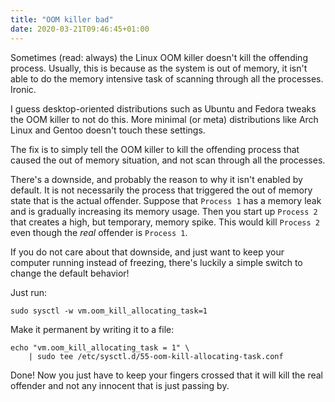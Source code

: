 ```yaml
---
title: "OOM killer bad"
date: 2020-03-21T09:46:45+01:00
---
```


Sometimes (read: always) the Linux OOM killer doesn't kill the offending
process. Usually, this is because as the system is out of memory, it isn't able
to do the memory intensive task of scanning through all the processes. Ironic.

I guess desktop-oriented distributions such as Ubuntu and Fedora tweaks the
OOM killer to not do this. More minimal (or meta) distributions like Arch Linux
and Gentoo doesn't touch these settings.

The fix is to simply tell the OOM killer to kill the offending process that
caused the out of memory situation, and not scan through all the processes.

There's a downside, and probably the reason to why it isn't enabled by default.
It is not necessarily the process that triggered the out of memory state that is
the actual offender. Suppose that `Process 1` has a memory leak and is gradually
increasing its memory usage. Then you start up `Process 2` that creates a high,
but temporary, memory spike. This would kill `Process 2` even though the _real_
offender is `Process 1`.

If you do not care about that downside, and just want to keep your computer
running instead of freezing, there's luckily a simple switch to change the
default behavior!

Just run:

```
sudo sysctl -w vm.oom_kill_allocating_task=1
```

Make it permanent by writing it to a file:

```
echo "vm.oom_kill_allocating_task = 1" \
    | sudo tee /etc/sysctl.d/55-oom-kill-allocating-task.conf
```

Done! Now you just have to keep your fingers crossed that it will kill the real
offender and not any innocent that is just passing by.
